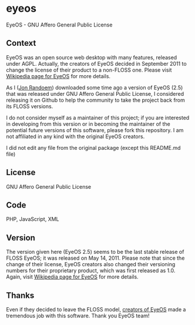 eyeos
=====

EyeOS - GNU Affero General Public License


## Context

EyeOS was an open source web desktop with many features, released under AGPL.
Actually, the creators of EyeOS decided in September 2011 to change the license of their product to a non-FLOSS one.
Please visit [Wikipedia page for EyeOS](http://en.wikipedia.org/wiki/EyeOS) for more details.


As I ([Jon Randoem](https://github.com/jon-randoem/)) downloaded some time ago a version of EyeOS (2.5) that was released under GNU Affero General Public License, I considered releasing it on Github to help the community to take the project back from its FLOSS versions.


I do not consider myself as a maintainer of this project; if you are interested in developing from this version or in becoming the maintainer of the potential future versions of this software, please fork this repository.
I am not affiliated in any kind with the original EyeOS creators.

I did not edit any file from the original package (except this README.md file)



## License
GNU Affero General Public License


## Code
PHP, JavaScript, XML


## Version
The version given here (EyeOS 2.5) seems to be the last stable release of FLOSS EyeOS; it was released on May 14, 2011.
Please note that since the change of their license, EyeOS creators also changed their versioning numbers for their proprietary product, which was first released as 1.0.
Again, visit [Wikipedia page for EyeOS](http://en.wikipedia.org/wiki/EyeOS) for more details.



## Thanks

Even if they decided to leave the FLOSS model, [creators of EyeOS](http://eyeos.org) made a tremendous job with this software.
Thank you EyeOS team!
